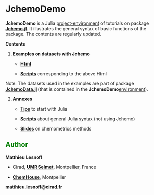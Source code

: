 # JchemoDemo

**JchemoDemo** is a Julia [project-environment](https://github.com/mlesnoff/JchemoDemo/blob/master/Project.toml) of tutorials on package [**Jchemo.jl**](https://github.com/mlesnoff/Jchemo.jl). It illustrates the general syntax of basic functions of the package.
The contents are regularly updated.  

**Contents**

1. **Examples on datasets with Jchemo** 

    - [**Html**](https://mlesnoff.github.io/JchemoDemo/docs/build/) 
    
    - [**Scripts**](https://github.com/mlesnoff/JchemoDemo/tree/main/Ex/src) corresponding to the above Html 

Note: The datasets used in the examples are part of package [**JchemoData.jl**](https://github.com/mlesnoff/JchemoData.jl) (that is contained in the **JchemoDemo**[environment](https://github.com/mlesnoff/JchemoDemo/blob/master/Project.toml)).

2. **Annexes**

    - [**Tips**](https://github.com/mlesnoff/JchemoDemo/blob/main/Misc/config.md) to start with Julia

    - [**Scripts**](https://github.com/mlesnoff/JchemoDemo/tree/main/Misc/src) about general Julia syntax (not using Jchemo)

    - [**Slides**](https://github.com/mlesnoff/JchemoDemo/tree/main/Misc/annexes) on chemometrics methods

## <span style="color:green"> **Author** </span> 

**Matthieu Lesnoff**

- Cirad, [**UMR Selmet**](https://umr-selmet.cirad.fr/en), Montpellier, France

- [**ChemHouse**](https://www.chemproject.org/ChemHouse), Montpellier

**matthieu.lesnoff@cirad.fr**

